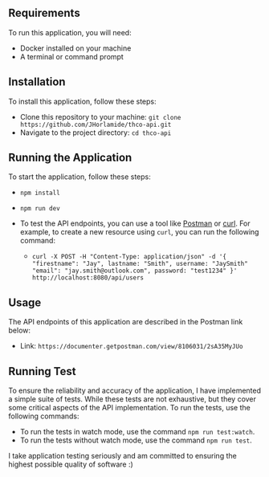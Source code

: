## Requirements

To run this application, you will need:

* Docker installed on your machine
* A terminal or command prompt

## Installation

To install this application, follow these steps:

* Clone this repository to your machine: `git clone https://github.com/JHorlamide/thco-api.git`
* Navigate to the project directory: `cd thco-api`

## Running the Application

To start the application, follow these steps:

* `npm install`
* `npm run dev`
* To test the API endpoints, you can use a tool like [Postman](https://www.postman.com/downloads/) or [curl](https://curl.se/). For example, to create a new resource using `curl`, you can run the following command:

  * ```
    curl -X POST -H "Content-Type: application/json" -d '{ "firestname": "Jay", lastname: "Smith", username: "JaySmith" "email": "jay.smith@outlook.com", password: "test1234" }' http://localhost:8080/api/users
    ```

## Usage

The API endpoints of this application are described in the Postman link below:

* Link: `https://documenter.getpostman.com/view/8106031/2sA35MyJUo`

## Running Test

To ensure the reliability and accuracy of the application, I have implemented a simple suite of tests. While these tests are not exhaustive, but they cover some critical aspects of the API implementation. To run the tests, use the following commands:

* To run the tests in watch mode, use the command `npm run test:watch`.
* To run the tests without watch mode, use the command `npm run test`.

I take application testing seriously and am committed to ensuring the highest possible quality of software :)
